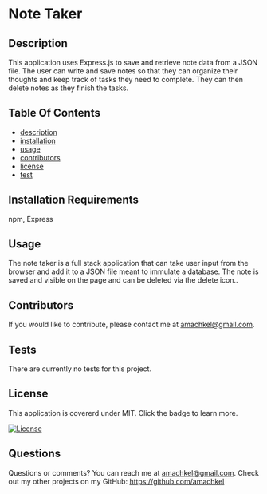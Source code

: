 # Note Taker
## Description 
This application uses Express.js to save and retrieve note data from a JSON file. The user can write and save notes so that they can organize their thoughts and keep track of tasks they need to complete. They can then delete notes as they finish the tasks.
## Table Of Contents 
 - [description](#description)
 - [installation](#installation)
 - [usage](#usage)
 - [contributors](#contributors)
 - [license](#license)
 - [test](#test)

## Installation Requirements
  npm, Express

 ## Usage
  The note taker is a full stack application that can take user input from the browser and add it to a JSON file meant to immulate a database. The note is saved and visible on the page and can be deleted via the delete icon..
## Contributors
  
 If you would like to contribute, please contact me at amachkel@gmail.com.
## Tests 
 There are currently no tests for this project.
## License
 This application is covererd under MIT. Click the badge to learn more. 

 [![License](https://img.shields.io/badge/License-MIT-yellow.svg)](https://opensource.org/licenses/MIT)
## Questions
 Questions or comments? You can reach me at amachkel@gmail.com. Check out my other projects on my GitHub: https://github.com/amachkel